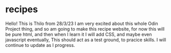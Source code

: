 # recipes
Hello! This is Thilo from 28/3/23 I am very excited about this whole Odin Project thing, and so am going to make this recipe website, for now this will be pure html, and then when I learn it I will add CSS, and maybe even javascript eventually, This should act as a test ground, to pracice skills. I will continue to update as I progress.
